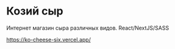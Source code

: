 # Козий сыр
Интернет магазин сыра различных видов. React/NextJS/SASS

https://ko-cheese-six.vercel.app/
